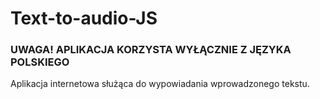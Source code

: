 # Text-to-audio-JS
### UWAGA! APLIKACJA KORZYSTA WYŁĄCZNIE Z JĘZYKA POLSKIEGO
Aplikacja internetowa służąca do wypowiadania wprowadzonego tekstu.
